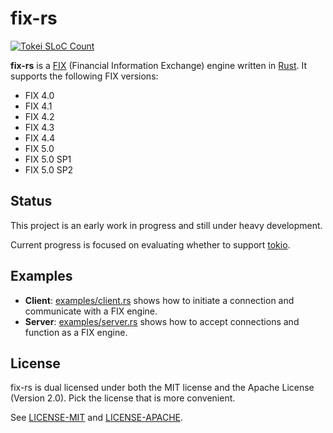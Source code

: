 # fix-rs

[![Tokei SLoC Count](https://tokei.rs/b1/github/jbendig/fix-rs)](https://github.com/jbendig/fix-rs)

**fix-rs** is a [FIX](http://www.fixtradingcommunity.org/) (Financial Information Exchange) engine written in [Rust](https://www.rust-lang.org/). It supports the following FIX versions:

- FIX 4.0
- FIX 4.1
- FIX 4.2
- FIX 4.3
- FIX 4.4
- FIX 5.0
- FIX 5.0 SP1
- FIX 5.0 SP2

## Status

This project is an early work in progress and still under heavy development.

Current progress is focused on evaluating whether to support [tokio](https://tokio.rs).

## Examples

- **Client**: [examples/client.rs](examples/client.rs) shows how to initiate a connection and communicate with a FIX engine.
- **Server**: [examples/server.rs](examples/server.rs) shows how to accept connections and function as a FIX engine.

## License

fix-rs is dual licensed under both the MIT license and the Apache License (Version 2.0). Pick the license that is more convenient.

See [LICENSE-MIT](LICENSE-MIT) and [LICENSE-APACHE](LICENSE-APACHE).
